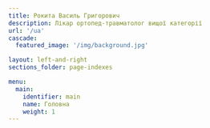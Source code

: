 ```yaml
---
title: Рокита Василь Григорович
description: Лікар ортопед-травматолог вищої категорії
url: '/ua'
cascade:
  featured_image: '/img/background.jpg'

layout: left-and-right
sections_folder: page-indexes

menu:
  main:
    identifier: main
    name: Головна
    weight: 1
---
```

